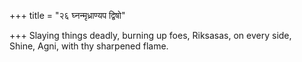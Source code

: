 +++
title = "२६ घ्नन्मृध्राण्यप द्विषो"

+++
Slaying things deadly, burning up foes, Riksasas, on every side,  
     Shine, Agni, with thy sharpened flame.
